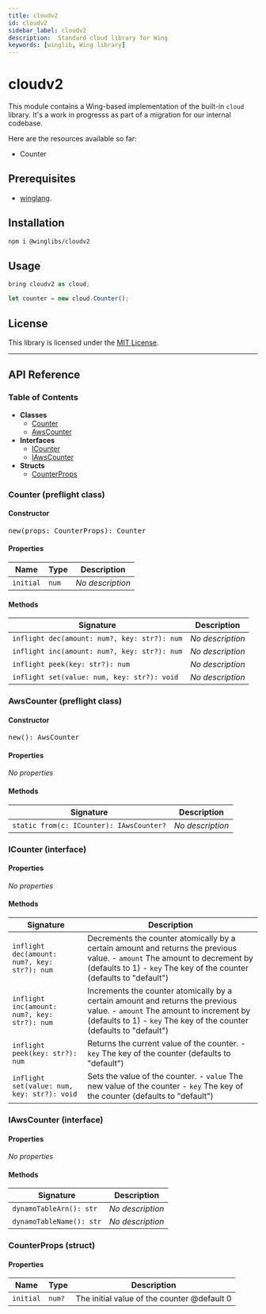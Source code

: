 ```yaml
---
title: cloudv2
id: cloudv2
sidebar_label: cloudv2
description:  Standard cloud library for Wing
keywords: [winglib, Wing library]
---
```

# cloudv2

This module contains a Wing-based implementation of the built-in `cloud` library. It's a work in progresss as part of a migration for our internal codebase.

Here are the resources available so far:
- Counter

## Prerequisites

* [winglang](https://winglang.io).

## Installation

```sh
npm i @winglibs/cloudv2
```

## Usage

```js
bring cloudv2 as cloud;

let counter = new cloud.Counter();
```

## License

This library is licensed under the [MIT License](./LICENSE).

---
<h2>API Reference</h2>

<h3>Table of Contents</h3>

- **Classes**
  - <a href="#@winglibs/cloudv2.Counter">Counter</a>
  - <a href="#@winglibs/cloudv2.AwsCounter">AwsCounter</a>
- **Interfaces**
  - <a href="#@winglibs/cloudv2.ICounter">ICounter</a>
  - <a href="#@winglibs/cloudv2.IAwsCounter">IAwsCounter</a>
- **Structs**
  - <a href="#@winglibs/cloudv2.CounterProps">CounterProps</a>

<h3 id="@winglibs/cloudv2.Counter">Counter (preflight class)</h3>

<h4>Constructor</h4>

<pre>
new(props: CounterProps): Counter
</pre>

<h4>Properties</h4>

| **Name** | **Type** | **Description** |
| --- | --- | --- |
| <code>initial</code> | <code>num</code> | *No description* |

<h4>Methods</h4>

| **Signature** | **Description** |
| --- | --- |
| <code>inflight dec(amount: num?, key: str?): num</code> | *No description* |
| <code>inflight inc(amount: num?, key: str?): num</code> | *No description* |
| <code>inflight peek(key: str?): num</code> | *No description* |
| <code>inflight set(value: num, key: str?): void</code> | *No description* |

<h3 id="@winglibs/cloudv2.AwsCounter">AwsCounter (preflight class)</h3>

<h4>Constructor</h4>

<pre>
new(): AwsCounter
</pre>

<h4>Properties</h4>

*No properties*

<h4>Methods</h4>

| **Signature** | **Description** |
| --- | --- |
| <code>static from(c: ICounter): IAwsCounter?</code> | *No description* |

<h3 id="@winglibs/cloudv2.ICounter">ICounter (interface)</h3>

<h4>Properties</h4>

*No properties*

<h4>Methods</h4>

| **Signature** | **Description** |
| --- | --- |
| <code>inflight dec(amount: num?, key: str?): num</code> | Decrements the counter atomically by a certain amount and returns the previous value. - `amount` The amount to decrement by (defaults to 1) - `key` The key of the counter (defaults to "default") |
| <code>inflight inc(amount: num?, key: str?): num</code> | Increments the counter atomically by a certain amount and returns the previous value. - `amount` The amount to increment by (defaults to 1) - `key` The key of the counter (defaults to "default") |
| <code>inflight peek(key: str?): num</code> | Returns the current value of the counter. - `key` The key of the counter (defaults to "default") |
| <code>inflight set(value: num, key: str?): void</code> | Sets the value of the counter. - `value` The new value of the counter - `key` The key of the counter (defaults to "default") |

<h3 id="@winglibs/cloudv2.IAwsCounter">IAwsCounter (interface)</h3>

<h4>Properties</h4>

*No properties*

<h4>Methods</h4>

| **Signature** | **Description** |
| --- | --- |
| <code>dynamoTableArn(): str</code> | *No description* |
| <code>dynamoTableName(): str</code> | *No description* |

<h3 id="@winglibs/cloudv2.CounterProps">CounterProps (struct)</h3>

<h4>Properties</h4>

| **Name** | **Type** | **Description** |
| --- | --- | --- |
| <code>initial</code> | <code>num?</code> | The initial value of the counter @default 0 |


